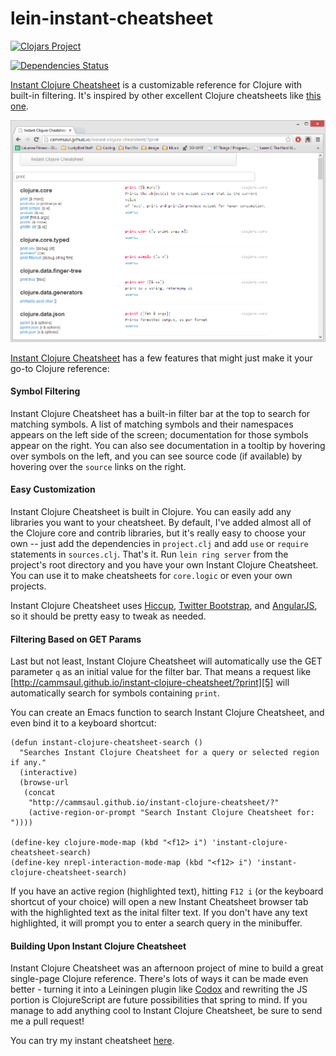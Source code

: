 lein-instant-cheatsheet
==========================

[![Clojars Project](http://clojars.org/lein-instant-cheatsheet/latest-version.svg)](http://clojars.org/lein-instant-cheatsheet)

[![Dependencies Status](http://jarkeeper.com/cammsaul/instant-clojure-cheatsheet/status.png)](http://jarkeeper.com/cammsaul/instant-clojure-cheatsheet)

[Instant Clojure Cheatsheet][2] is a customizable reference for Clojure with built-in filtering. It's inspired by other excellent Clojure cheatsheets like [this one][1].

[![Screenshot](screenshot.png)][2]

[Instant Clojure Cheatsheet][2] has a few features that might just make it your go-to Clojure reference:


#### Symbol Filtering ####
Instant Clojure Cheatsheet has a built-in filter bar at the top to search for matching symbols. A list of matching symbols and their namespaces appears on the left side of the screen; documentation for those symbols appear on the right. You can also see documentation in a tooltip by hovering over symbols on the left, and you can see source code (if available) by hovering over the `source` links on the right.


#### Easy Customization ####
Instant Clojure Cheatsheet is built in Clojure. You can easily add any libraries you want to your cheatsheet. By default, I've added almost all of the Clojure core and contrib libraries, but it's really easy to choose your own -- just add the dependencies in `project.clj` and add `use` or `require` statements in `sources.clj`. That's it. Run `lein ring server` from the project's root directory and you have your own Instant Clojure Cheatsheet. You can use it to make cheatsheets for `core.logic` or even your own projects.

Instant Clojure Cheatsheet uses [Hiccup][3], [Twitter Bootstrap][4], and [AngularJS][6], so it should be pretty easy to tweak as needed.


#### Filtering Based on GET Params ####
Last but not least, Instant Clojure Cheatsheet will automatically use the GET parameter `q` as an initial value for the filter bar. That means a request like  [http://cammsaul.github.io/instant-clojure-cheatsheet/?print][5] will automatically search for symbols containing `print`.

You can create an Emacs function to search Instant Clojure Cheatsheet, and even bind it to a keyboard shortcut:
```Lisp
(defun instant-clojure-cheatsheet-search ()
  "Searches Instant Clojure Cheatsheet for a query or selected region if any."
  (interactive)
  (browse-url
   (concat
    "http://cammsaul.github.io/instant-clojure-cheatsheet/?"
    (active-region-or-prompt "Search Instant Clojure Cheatsheet for: "))))

(define-key clojure-mode-map (kbd "<f12> i") 'instant-clojure-cheatsheet-search)
(define-key nrepl-interaction-mode-map (kbd "<f12> i") 'instant-clojure-cheatsheet-search)
```

If you have an active region (highlighted text), hitting `F12 i` (or the keyboard shortcut of your choice) will open a new Instant Cheatsheet browser tab with the highlighted text as the inital filter text. If you don't have any text highlighted, it will prompt you to enter a search query in the minibuffer.


#### Building Upon Instant Clojure Cheatsheet ####

Instant Clojure Cheatsheet was an afternoon project of mine to build a great single-page Clojure reference. There's lots of ways it can be made even better - turning it into a Leiningen plugin like [Codox][7] and rewriting the JS portion is ClojureScript are future possibilities that spring to mind. If you manage to add anything cool to Instant Clojure Cheatsheet, be sure to send me a pull request!

You can try my instant cheatsheet [here][2].

[1]: http://jafingerhut.github.io/cheatsheet-clj-1.3/cheatsheet-tiptip-no-cdocs-summary.html
[2]: http://cammsaul.github.io/instant-clojure-cheatsheet/
[3]: https://github.com/weavejester/hiccup
[4]: http://twitter.github.io/bootstrap/
[5]: http://cammsaul.github.io/instant-clojure-cheatsheet/?print
[6]: https://angularjs.org
[7]: https://github.com/weavejester/codox
